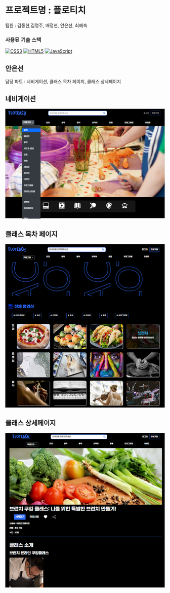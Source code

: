  # 프로젝트명 : 플로티치	
 팀원 : 김동현,김명주, 배정현, 안은선, 최혜숙
### 사용된 기술 스택

[![CSS3](https://img.shields.io/badge/CSS3-blue)](https://developer.mozilla.org/en-US/docs/Web/CSS)
[![HTML5](https://img.shields.io/badge/HTML5-red)](https://developer.mozilla.org/en-US/docs/Web/HTML)
[![JavaScript](https://img.shields.io/badge/JavaScript-blue)](https://developer.mozilla.org/en-US/docs/Web/JavaScript)


## 안은선
담당 파트 : 네비게이션, 클래스 목차 페이지, 클래스 상세페이지


## 네비게이션
![네비게이션](images/네비게이션.png)
## 클래스 목차 페이지
![동영상목차](images/동영상목차.png)
## 클래스 상세페이지
![상세 이미지](images/동영상세부페이지.png)
